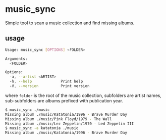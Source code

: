 # music_sync

Simple tool to scan a music collection and find missing albums.

## usage

```bash
Usage: music_sync [OPTIONS] <FOLDER>

Arguments:
  <FOLDER>  

Options:
  -a, --artist <ARTIST>  
  -h, --help             Print help
  -V, --version          Print version
```

where `folder` is the root of the music collection, subfolders are artist names, sub-subfolders are albums prefixed with publication year.

```bash
$ music_sync ./music
Missing album ./music/Katatonia/1996 - Brave Murder Day
Missing album ./music/Pink Floyd/1979 - The Wall
Missing album ./music/Lez Zeppelin/1970 - Led Zeppelin III
$ music_sync -a katatonia ./music
Missing album ./music/Katatonia/1996 - Brave Murder Day
```
